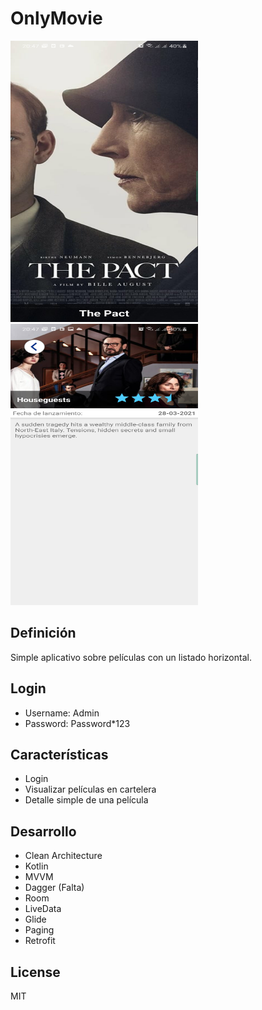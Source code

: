 # OnlyMovie
<img src="Images/onlymovie_home.jpg" width="300" height="450"> <img src="Images/onlymovie_detail.jpg" width="300" height="450">

## Definición
Simple aplicativo sobre películas con un listado horizontal.

## Login
- Username: Admin
- Password: Password*123

## Características
- Login
- Visualizar películas en cartelera
- Detalle simple de una película

## Desarrollo
- Clean Architecture
- Kotlin
- MVVM
- Dagger (Falta)
- Room
- LiveData
- Glide
- Paging
- Retrofit

## License

MIT
 
